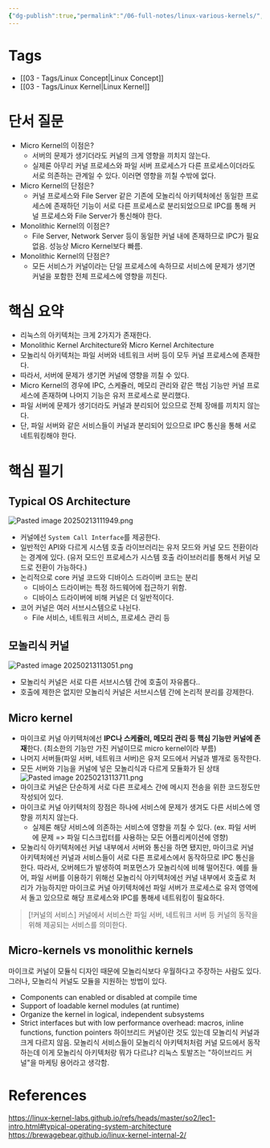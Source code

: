 ```yaml
---
{"dg-publish":true,"permalink":"/06-full-notes/linux-various-kernels/","noteIcon":""}
---
```


# Tags
- [[03 - Tags/Linux Concept\|Linux Concept]]
- [[03 - Tags/Linux Kernel\|Linux Kernel]]
# 단서 질문
- Micro Kernel의 이점은?
	- 서버의 문제가 생기더라도 커널의 크게 영향을 끼치지 않는다.
	- 실제론 아무리 커널 프로세스와 파일 서버 프로세스가 다른 프로세스이더라도 서로 의존하는 관계일 수 있다. 이러면 영향을 끼칠 수밖에 없다.
- Micro Kernel의 단점은?
	- 커널 프로세스와 File Server 같은 기존에 모놀리식 아키텍처에선 동일한 프로세스에 존재하던 기능이 서로 다른 프로세스로 분리되었으므로 IPC를 통해 커널 프로세스와 File Server가 통신해야 한다.
- Monolithic Kernel의 이점은?
	- File Server, Network Server 등이 동일한 커널 내에 존재하므로 IPC가 필요 없음. 성능상 Micro Kernel보다 빠름.
- Monolithic Kernel의 단점은?
	- 모든 서비스가 커널이라는 단일 프로세스에 속하므로 서비스에 문제가 생기면 커널을 포함한 전체 프로세스에 영향을 끼친다.
# 핵심 요약
- 리눅스의 아키텍처는 크게 2가지가 존재한다.
- Monolithic Kernel Architecture와 Micro Kernel Architecture
- 모놀리식 아키텍처는 파일 서버와 네트워크 서버 등이 모두 커널 프로세스에 존재한다.
- 따라서, 서버에 문제가 생기면 커널에 영향을 끼칠 수 있다.
- Micro Kernel의 경우에 IPC, 스케쥴러, 메모리 관리와 같은 핵심 기능만 커널 프로세스에 존재하며 나머지 기능은 유저 프로세스로 분리했다.
- 파일 서버에 문제가 생기더라도 커널과 분리되어 있으므로 전체 장애를 끼치지 않는다.
- 단, 파일 서버와 같은 서비스들이 커널과 분리되어 있으므로 IPC 통신을 통해 서로 네트워킹해야 한다.
# 핵심 필기
## Typical OS Architecture
![Pasted image 20250213111949.png](/img/user/image/Pasted%20image%2020250213111949.png)
- 커널에선 `System Call Interface`를 제공한다.
- 일반적인 API와 다르게 시스템 호출 라이브러리는 유저 모드와 커널 모드 전환이라는 경계에 있다. (유저 모드인 프로세스가 시스템 호출 라이브러리를 통해서 커널 모드로 전환이 가능하다.)
- 논리적으로 core 커널 코드와 디바이스 드라이버 코드는 분리
	- 디바이스 드라이버는 특정 하드웨어에 접근하기 위함.
	- 디바이스 드라이버에 비해 커널은 더 일반적이다.
- 코어 커널은 여러 서브시스템으로 나뉜다.
	- File 서비스, 네트워크 서비스, 프로세스 관리 등
## 모놀리식 커널
![Pasted image 20250213113051.png](/img/user/image/Pasted%20image%2020250213113051.png)
- 모놀리식 커널은 서로 다른 서브시스템 간에 호출이 자유롭다..
- 호출에 제한은 없지만 모놀리식 커널은 서브시스템 간에 논리적 분리를 강제한다.
## Micro kernel
- 마이크로 커널 아키텍처에선 **IPC나 스케쥴러, 메모리 관리 등 핵심 기능만 커널에 존재**한다. (최소한의 기능만 가진 커널이므로 micro kernel이라 부름)
- 나머지 서버들(파일 서버, 네트워크 서버)은 유저 모드에서 커널과 별개로 동작한다. 
- 모든 서버와 기능을 커널에 넣은 모놀리식과 다르게 모듈화가 된 상태
![Pasted image 20250213113711.png](/img/user/image/Pasted%20image%2020250213113711.png)
- 마이크로 커널은 단순하게 서로 다른 프로세스 간에 메시지 전송을 위한 코드정도만 작성되어 있다.
- 마이크로 커널 아키텍처의 장점은 하나에 서비스에 문제가 생겨도 다른 서비스에 영향을 끼치지 않는다.
	- 실제론 해당 서비스에 의존하는 서비스에  영향을 끼칠 수 있다. (ex. 파일 서버에 문제 => 파일 디스크립터를 사용하는 모든 어플리케이션에 영향)
- 모놀리식 아키텍처에선 커널 내부에서 서버와 통신을 하면 됐지만, 마이크로 커널 아키텍처에선 커널과 서비스들이 서로 다른 프로세스에서 동작하므로 IPC 통신을 한다. 따라서, 오버헤드가 발생하여 퍼포먼스가 모놀리식에 비해 떨어진다. 예를 들어, 파일 서버를 이용하기 위해선 모놀리식 아키텍처에선 커널 내부에서 호출로 처리가 가능하지만 마이크로 커널 아키텍처에선 파일 서버가 프로세스로 유저 영역에서 돌고 있으므로 해당 프로세스와 IPC를 통해세 네트워킹이 필요하다.
> [!커널의 서비스]
> 커널에서 서비스란 파일 서버, 네트워크 서버 등 커널의 동작을 위해 제공되는 서비스를 의미한다.
## Micro-kernels vs monolithic kernels
마이크로 커널이 모듈식 디자인 때문에 모놀리식보다 우월하다고 주장하는 사람도 있다. 그러나, 모놀리식 커널도 모듈을 지원하는 방법이 있다.
- Components can enabled or disabled at compile time
- Support of loadable kernel modules (at runtime)
- Organize the kernel in logical, independent subsystems
- Strict interfaces but with low performance overhead: macros, inline functions, function pointers
하이브리드 커널이란 것도 있는데 모놀리식 커널과 크게 다르지 않음. 모놀리식 서비스들이 모놀리식 아키텍처처럼 커널 모드에서 동작하는데 이게 모놀리식 아키텍처랑 뭐가 다르냐?
리눅스 토발즈는 "하이브리드 커널"을 마케팅 용어라고 생각함.
# References
https://linux-kernel-labs.github.io/refs/heads/master/so2/lec1-intro.html#typical-operating-system-architecture
https://brewagebear.github.io/linux-kernel-internal-2/